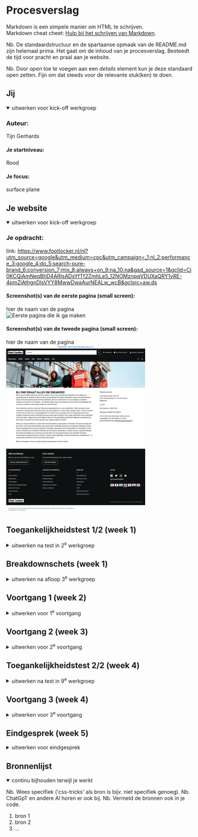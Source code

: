 # Procesverslag
Markdown is een simpele manier om HTML te schrijven.  
Markdown cheat cheet: [Hulp bij het schrijven van Markdown](https://github.com/adam-p/markdown-here/wiki/Markdown-Cheatsheet).

Nb. De standaardstructuur en de spartaanse opmaak van de README.md zijn helemaal prima. Het gaat om de inhoud van je procesverslag. Besteedt de tijd voor pracht en praal aan je website.

Nb. Door *open* toe te voegen aan een *details* element kun je deze standaard open zetten. Fijn om dat steeds voor de relevante stuk(ken) te doen.





## Jij

<details open>
  <summary>uitwerken voor kick-off werkgroep</summary>

  ### Auteur:
  Tijn Gerhards

  #### Je startniveau:
  Rood
 
  #### Je focus:
  surface plane
 
</details>





## Je website

<details open>
  <summary>uitwerken voor kick-off werkgroep</summary>

  ### Je opdracht:
  link: https://www.footlocker.nl/nl?utm_source=google&utm_medium=cpc&utm_campaign=_1:nl_2:performance_3:google_4:do_5:search-pure-brand_6:conversion_7:mix_8:always+on_9:na_10:na&gad_source=1&gclid=Cj0KCQiAmNeqBhD4ARIsADsYfTf2ZmhLe5_12NOMznpqVDUXaQRY1yRE-4pmZiAthgnDlsVYY8MwwDwaAurNEALw_wcB&gclsrc=aw.ds

  #### Screenshot(s) van de eerste pagina (small screen): 
  hier de naam van de pagina  
  <img src="readme-images/eerstepagina.png" width="375px" alt="Eerste pagina die ik ga maken">

  #### Screenshot(s) van de tweede pagina (small screen):
  hier de naam van de pagina  
  <img src="readme-images/tweedepagina.png" width="375px" alt="Tweede pagina die ik ga maken">
 
</details>



## Toegankelijkheidstest 1/2 (week 1)

<details>
  <summary>uitwerken na test in 2<sup>e</sup> werkgroep</summary>

  ### Bevindingen
  Lijst met je bevindingen die in de test naar voren kwamen: Waarnemingen

Hieronder vind je mijn bevindingen die naar voren kwamen tijdens de test. Individuen met visuele beperkingen, zoals blinden en slechtzienden, vertoonden diverse reacties. Sommigen kunnen bijvoorbeeld alleen op een beperkt gebied focussen, waardoor de rest van hun omgeving niet zichtbaar is. Op de website van Footlocker kan de drukte problematisch zijn voor slechtzienden, waardoor het moeilijk is om hun positie te bepalen te midden van de vele afbeeldingen en secties.

Hoewel ik zelf geen tests heb uitgevoerd voor personen met Parkinson/spasmes, heb ik dit waargenomen bij een medestudent. Hieruit kan worden geconcludeerd dat het vrijwel onmogelijk lijkt voor iemand met ernstige Parkinson om een website te gebruiken.

<strong>Screenreader</strong>

Een screenreader analyseert de HTML-structuur om blinden of slechtzienden in staat te stellen computers en smartphones gemakkelijker te gebruiken. Op de website van Footlocker wordt de screenreader goed benut, maar de site is druk en kan de gebruiker overweldigen met veel audio. Het kan tijdrovend zijn voor de gebruiker om naar het gewenste gedeelte van de website te navigeren. Hoewel ik het handig vond, waren er momenten waarop ik sneller naar een ander deel van de website wilde gaan, wat te lang duurde. Het zou nuttig zijn om het overslaan van bepaalde elementen toegankelijker te maken.

Muis en Toetsenbord

De Footlocker-website bevat veel content, wat betekent dat het moeilijk is om bij te houden waar je bent. Mensen met concentratieproblemen kunnen snel verdwalen en veel tijd besteden aan het achterhalen van hun positie. Footlocker heeft alleen standaardinstellingen wanneer je bijvoorbeeld tab gebruikt, waardoor het niet snel opvalt en nog langer kan duren.

Motoriek (schokken, elastiekjes)

Na mijn observaties bleek het voor gebruikers met spasmen onmogelijk om een telefoon of computer te gebruiken. Hoewel er weinig aan gedaan kan worden, kunnen gebruikers met Parkinson wel baat hebben bij grotere knoppen en goed ontworpen tabbladen en hun statussen om knoppen gemakkelijker te maken.

Visueel (brillen, contrast, kleurenblindheid, donker/licht)

Visuele beperkingen variëren; sommigen zien slechts een klein punt, anderen zijn kleurenblind of hebben zelfs een soort vlek in hun gezichtsveld. Het is belangrijk om breed te denken en rekening te houden met diverse behoeften. Tijdens de tests ondervond ik zelf de moeilijkheid om een deel van mijn zicht te verliezen, wat leidde tot concentratieverlies. Wanneer ik me kon concentreren, lukte het wel.

</details>



## Breakdownschets (week 1)

<details>
  <summary>uitwerken na afloop 3<sup>e</sup> werkgroep</summary>

  ### de hele pagina: 
  <img src="readme-images/dummy-plaatje.jpg" width="375px" alt="breakdown van de hele pagina">

  ### dynamisch deel (bijv menu): 
  <img src="readme-images/dummy-plaatje.jpg" width="375px" alt="breakdown van een dynamisch deel">

  ### wellicht nog een dynamisch deel (bijv filter): 
  <img src="readme-images/dummy-plaatje.jpg" width="375px" alt="breakdown van nog een dynamisch deel">

</details>





## Voortgang 1 (week 2)

<details>
  <summary>uitwerken voor 1<sup>e</sup> voortgang</summary>

  ### Stand van zaken
  hier dit ging goed & dit was lastig (neem ook screenshots op van delen van je website en code)


  ### Agenda voor meeting
  samen met je groepje opstellen

  | student 1      | student 2          | student 3    | student 4        |
  | ---            | ---                | ---          | ---              |
  | dit bespreken  | en dit             | en ik dit    | en dan ik dat    |
  | en dat ook nog | dit als er tijd is | nog een punt | dit wil ik zeker |
  | ...            | ...                | ...          | ...              |


  ### Verslag van meeting
  hier na afloop snel de uitkomsten van de meeting vastleggen

  - punt 1
  - punt 2
  - nog een punt
  - ...

</details>





## Voortgang 2 (week 3)

<details>
  <summary>uitwerken voor 2<sup>e</sup> voortgang</summary>

  ### Stand van zaken
  hier dit ging goed & dit was lastig (neem ook screenshots op van delen van je website en code)


  ### Agenda voor meeting
  samen met je groepje opstellen

  | student 1      | student 2          | student 3    | student 4        |
  | ---            | ---                | ---          | ---              |
  | dit bespreken  | en dit             | en ik dit    | en dan ik dat    |
  | en dat ook nog | dit als er tijd is | nog een punt | dit wil ik zeker |
  | ...            | ...                | ...          | ...              |


  ### Verslag van meeting
  hier na afloop snel de uitkomsten van de meeting vastleggen

  - punt 1
  - punt 2
  - nog een punt
- ...

</details>





## Toegankelijkheidstest 2/2 (week 4)

<details>
  <summary>uitwerken na test in 9<sup>e</sup> werkgroep</summary>

  ### Bevindingen
  Lijst met je bevindingen die in de test naar voren kwamen (geef ook aan wat er verbeterd is):

</details>





## Voortgang 3 (week 4)

<details>
  <summary>uitwerken voor 3<sup>e</sup> voortgang</summary>

  ### Stand van zaken
  hier dit ging goed & dit was lastig (neem ook screenshots op van delen van je website en code)


  ### Agenda voor meeting
  samen met je groepje opstellen

  | student 1      | student 2          | student 3    | student 4        |
  | ---            | ---                | ---          | ---              |
  | dit bespreken  | en dit             | en ik dit    | en dan ik dat    |
  | en dat ook nog | dit als er tijd is | nog een punt | dit wil ik zeker |
  | ...            | ...                | ...          | ...              |


  ### Verslag van meeting
  hier na afloop snel de uitkomsten van de meeting vastleggen

  - punt 1
  - punt 2
  - nog een punt
  - ...

</details>





## Eindgesprek (week 5)

<details>
  <summary>uitwerken voor eindgesprek</summary>

  ### Je uitkomst - karakteristiek screenshots:
  <img src="readme-images/dummy-plaatje.jpg" width="375px" alt="uitomst opdracht 1">


  ### Dit ging goed/Heb ik geleerd: 
  Korte omschrijving met plaatjes

  <img src="readme-images/dummy-plaatje.jpg" width="375px" alt="top">


  ### Dit was lastig/Is niet gelukt:
  Korte omschrijving met plaatjes

  <img src="readme-images/dummy-plaatje.jpg" width="375px" alt="bummer">
</details>





## Bronnenlijst

<details open>
  <summary>continu bijhouden terwijl je werkt</summary>

  Nb. Wees specifiek ('css-tricks' als bron is bijv. niet specifiek genoeg). 
  Nb. ChatGpT en andere AI horen er ook bij.
  Nb. Vermeld de bronnen ook in je code.

  1. bron 1
  2. bron 2
  3. ...

</details>